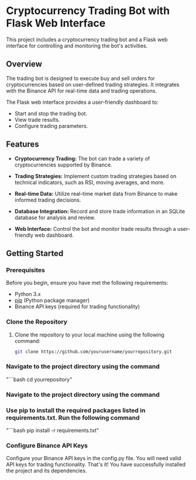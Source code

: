 # Cryptocurrency Trading Bot with Flask Web Interface

This project includes a cryptocurrency trading bot and a Flask web interface for controlling and monitoring the bot's activities.

## Overview

The trading bot is designed to execute buy and sell orders for cryptocurrencies based on user-defined trading strategies. It integrates with the Binance API for real-time data and trading operations.

The Flask web interface provides a user-friendly dashboard to:

- Start and stop the trading bot.
- View trade results.
- Configure trading parameters.

## Features

- **Cryptocurrency Trading:** The bot can trade a variety of cryptocurrencies supported by Binance.

- **Trading Strategies:** Implement custom trading strategies based on technical indicators, such as RSI, moving averages, and more.

- **Real-time Data:** Utilize real-time market data from Binance to make informed trading decisions.

- **Database Integration:** Record and store trade information in an SQLite database for analysis and review.

- **Web Interface:** Control the bot and monitor trade results through a user-friendly web dashboard.

## Getting Started

### Prerequisites

Before you begin, ensure you have met the following requirements:

- Python 3.x
- [pip](https://pip.pypa.io/en/stable/) (Python package manager)
- Binance API keys (required for trading functionality)

### Clone the Repository

1. Clone the repository to your local machine using the following command:

   ```bash
   git clone https://github.com/yourusername/yourrepository.git

### Navigate to the project directory using the command

   "```bash
   cd yourrepository"

### Navigate to the project directory using the command
### Use pip to install the required packages listed in requirements.txt. Run the following command

   "```bash
   pip install -r requirements.txt"

### Configure Binance API Keys
Configure your Binance API keys in the config.py file. You will need valid API keys for trading functionality.
That's it! You have successfully installed the project and its dependencies.

